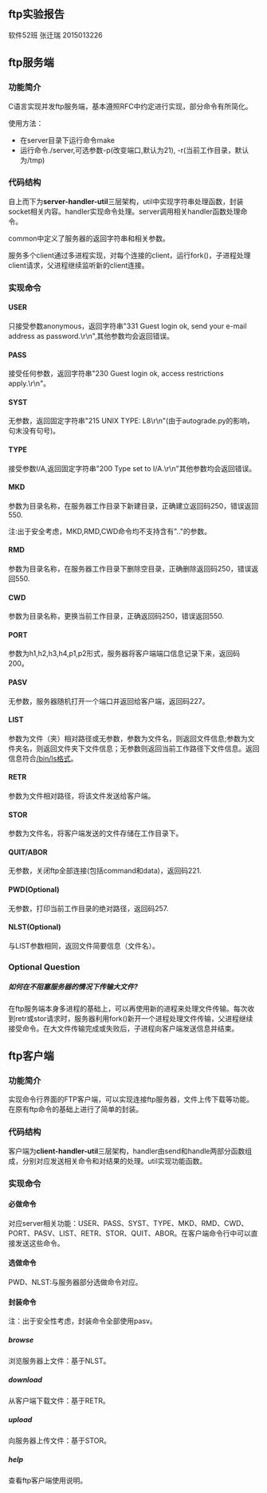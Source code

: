 ## ftp实验报告
软件52班 张迁瑞 2015013226

## ftp服务端
### 功能简介
C语言实现并发ftp服务端，基本遵照RFC中约定进行实现，部分命令有所简化。

使用方法：

- 在server目录下运行命令make
- 运行命令./server,可选参数-p(改变端口,默认为21), -r(当前工作目录，默认为/tmp)

### 代码结构
自上而下为**server-handler-util**三层架构，util中实现字符串处理函数，封装socket相关内容。handler实现命令处理。server调用相关handler函数处理命令。

common中定义了服务器的返回字符串和相关参数。

服务多个client通过多进程实现，对每个连接的client，运行fork()，子进程处理client请求，父进程继续监听新的client连接。
### 实现命令
#### USER
只接受参数anonymous，返回字符串"331 Guest login ok, send your e-mail address as password.\r\n",其他参数均会返回错误。
#### PASS
接受任何参数，返回字符串"230 Guest login ok, access restrictions apply.\r\n"。
#### SYST
无参数，返回固定字符串"215 UNIX TYPE: L8\r\n"(由于autograde.py的影响，句末没有句号)。
#### TYPE
接受参数I/A,返回固定字符串"200 Type set to I/A.\r\n"其他参数均会返回错误。
#### MKD
参数为目录名称，在服务器工作目录下新建目录，正确建立返回码250，错误返回550.

注:出于安全考虑，MKD,RMD,CWD命令均不支持含有".."的参数。
#### RMD
参数为目录名称，在服务器工作目录下删除空目录，正确删除返回码250，错误返回550.
#### CWD
参数为目录名称，更换当前工作目录，正确返回码250，错误返回550.
#### PORT
参数为h1,h2,h3,h4,p1,p2形式，服务器将客户端端口信息记录下来，返回码200。
#### PASV
无参数，服务器随机打开一个端口并返回给客户端，返回码227。
#### LIST
参数为文件（夹）相对路径或无参数，参数为文件名，则返回文件信息;参数为文件夹名，则返回文件夹下文件信息；无参数则返回当前工作路径下文件信息。返回信息符合[/bin/ls格式](http://cr.yp.to/ftp/list/binls.html)。
#### RETR
参数为文件相对路径，将该文件发送给客户端。
#### STOR
参数为文件名，将客户端发送的文件存储在工作目录下。
#### QUIT/ABOR
无参数，关闭ftp全部连接(包括command和data)，返回码221.
#### PWD(Optional)
无参数，打印当前工作目录的绝对路径，返回码257.
#### NLST(Optional)
与LIST参数相同，返回文件简要信息（文件名）。

### Optional Question
##### 如何在不阻塞服务器的情况下传输大文件?
在ftp服务端本身多进程的基础上，可以再使用新的进程来处理文件传输。每次收到retr或stor请求时，服务器利用fork()新开一个进程处理文件传输，父进程继续接受命令。在大文件传输完成或失败后，子进程向客户端发送信息并结束。
## ftp客户端
### 功能简介
实现命令行界面的FTP客户端，可以实现连接ftp服务器，文件上传下载等功能。在原有ftp命令的基础上进行了简单的封装。
### 代码结构
客户端为**client-handler-util**三层架构，handler由send和handle两部分函数组成，分别对应发送相关命令和对结果的处理。util实现功能函数。
### 实现命令
#### 必做命令
对应server相关功能：USER、PASS、SYST、TYPE、MKD、RMD、CWD、PORT、PASV、LIST、RETR、STOR、QUIT、ABOR。在客户端命令行中可以直接发送这些命令。
#### 选做命令
PWD、NLST:与服务器部分选做命令对应。
#### 封装命令
注：出于安全性考虑，封装命令全部使用pasv。
##### browse
浏览服务器上文件：基于NLST。
##### download
从客户端下载文件：基于RETR。
##### upload
向服务器上传文件：基于STOR。
##### help
查看ftp客户端使用说明。
